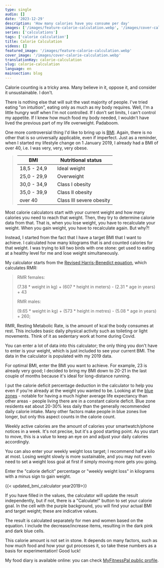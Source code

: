 ```yaml
---
type: single
audio: []
date: '2023-12-29'
description: 'How many calories have you consume per day'
images: ['/images/feature-calorie-calculation.webp', '/images/cover-calorie-calculation.webp']
series: ['calculations']
tags: ['calorie calculation']
title: Calorie Calculation
videos: []
featured_image: '/images/feature-calorie-calculation.webp'
cover_image: '/images/cover-calorie-calculation.webp'
translationKey: calorie-calculation
slug: calorie-calculation
language: en
mainsection: blog
---
```

Calorie counting is a tricky area. Many believe in it, oppose it, and consider it unsustainable. I don't.

There is nothing else that will suit the vast majority of people. I've tried eating "on intuition", eating only as much as my body requires. Well, I'm a little hungry wolf when I'm not controlled. If I don't set limits, I can't control my appetite. If I knew how much food my body needed, I wouldn't have lived the previous part of my life overweight. Padaboom.

One more controversial thing I'd like to bring up is [BMI](https://www.who.int/europe/news-room/fact-sheets/item/a-healthy-lifestyle---who-recommendations "BMI"). Again, there is no other that is so universally applicable, even if imperfect. Just as a reminder, when I started my lifestyle change on 1 January 2019, I already had a BMI of over 40, i.e. I was very, very, very obese.

> | BMI | Nutritional status |
> | ----------- | ------------------------------ |
> | 18,5 - 24,9 | &nbsp;&nbsp;&nbsp; Ideal weight |
> | 25,0 - 29,9 | &nbsp;&nbsp;&nbsp; Overweight |
> | 30,0 - 34,9 | &nbsp;&nbsp;&nbsp; Class I obesity |
> | 35,0 - 39,9 | &nbsp;&nbsp;&nbsp; Class II obesity |
> | over 40 | &nbsp;&nbsp;&nbsp; Class III severe obesity |


Most calorie calculators start with your current weight and how many calories you need to reach that weight. Then, they try to determine calorie data from that. That is, when you lose weight, you have to recalculate your weight. When you gain weight, you have to recalculate again. But why?!

Instead, I started from the fact that I have a target BMI that I want to achieve. I calculated how many kilograms that is and counted calories for that weight. I was trying to kill two birds with one stone: get used to eating at a healthy level for me and lose weight simultaneously.

My calculator starts from the [Revised Harris-Benedict equation](https://www.ncbi.nlm.nih.gov/pmc/articles/PMC9967803/ "Revised Harris-Benedict equation"), which calculates RMR:

>
>RMR females:
>   
> (7.38 * weight in kg) + (607 * height in meters) - (2.31 * age in years) + 43
> 
>RMR males:
>
> (9.65 * weight in kg) + (573 * height in metres) - (5.08 * age in years) + 260;
>   

RMR, Resting Metabolic Rate, is the amount of kcal the body consumes at rest. This includes basic daily physical activity such as toileting or light movements. Think of it as sedentary work at home during Covid.


You can enter a lot of data into this calculator; the only thing you don't have to enter is your weight, which is just included to see your current BMI. The data in the calculator is populated with my 2019 data.

For optimal BMI, enter the BMI you want to achieve. For example, 23 is already very good; I decided to bring my BMI down to 20-21 in the last couple of months because it's ideal for long-distance running.

I put the calorie deficit percentage deduction in the calculator to help you even if you're already at the weight you wanted to be. Looking at the [blue zones](https://www.healthline.com/nutrition/blue-zones#TOC_TITLE_HDR_4 "blue zones") - notable for having a much higher average life expectancy than other areas - people living there are in a constant calorie deficit. Blue zone residents eat about 20-30% less daily than the generally recommended daily calorie intake. Many other factors make people in blue zones live longer, but only this aspect counts in the calorie count.

Weekly active calories are the amount of calories your smartwatch/phone notices in a week. It's not precise, but it's a good starting point. As you start to move, this is a value to keep an eye on and adjust your daily calories accordingly.

You can also enter your weekly weight loss target; I recommend half a kilo at most. Losing weight slowly is more sustainable, and you may not even need to set a weight loss goal at first if simply moving more gets you going.

Enter the "calorie deficit" percentage or "weekly weight loss" in kilograms with a minus sign to gain weight.

{{< updated_bmi_calculator year2019>}}

If you have filled in the values, the calculator will update the result independently, but if not, there is a "Calculate!" button to set your calorie goal. In the cell with the purple background, you will find your actual BMI and target weight; these are indicative values.

The result is calculated separately for men and women based on the equation. I include the decrease/increase items, resulting in the dark pink and dark blue cells.

This calorie amount is not set in stone. It depends on many factors, such as how much food and how your gut processes it, so take these numbers as a basis for experimentation! Good luck!

My food diary is available online: you can check [MyFitnessPal public profile](https://www.myfitnesspal.com/profile/EnvaultRoll "MyFitnessPal public profile").
